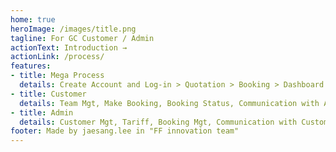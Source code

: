 ```yaml
---
home: true
heroImage: /images/title.png
tagline: For GC Customer / Admin
actionText: Introduction →
actionLink: /process/
features:
- title: Mega Process
  details: Create Account and Log-in > Quotation > Booking > Dashboard
- title: Customer
  details: Team Mgt, Make Booking, Booking Status, Communication with Admin
- title: Admin
  details: Customer Mgt, Tariff, Booking Mgt, Communication with Customer
footer: Made by jaesang.lee in "FF innovation team"
---
```

